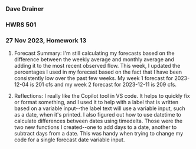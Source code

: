 ### Dave Drainer
### HWRS 501
### 27 Nov 2023, Homework 13

1. Forecast Summary: I'm still calculating my forecasts based on the difference between the weekly average and monthly average and adding it to the most recent observed flow. This week, I updated the percentages I used in my forecast based on the fact that I have been consistently low over the past few weeks. My week 1 forecast for 2023-12-04 is  201 cfs and my week 2 forecast for 2023-12-11 is  209 cfs.

2. Reflections: I really like the Copilot tool in VS code. It helps to quickly fix or format something, and I used it to help with a label that is written based on a variable input--the label text will use a variable input, such as a date, when it's printed. I also figured out how to use datetime to calculate differences between dates using timedelta. Those were the two new functions I created--one to add days to a date, another to subtract days from a date. This was handy when trying to change my code for a single forecast date variable input.